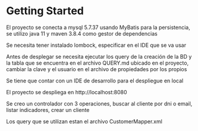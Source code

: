 # Getting Started

El proyecto se conecta a mysql 5.7.37 usando MyBatis para la persistencia, se utilizo java 11 y maven 3.8.4 como gestor de dependencias

Se necesita tener instalado lombock, especificar en el IDE que se va usar

Antes de desplegar se necesita ejecutar los query de la creación de la BD y la tabla que se encuentra en el archivo QUERY.md ubicado en el proyecto, cambiar la clave y el usuario en el archivo de propiedades por los propios

Se tiene que contar con un IDE de desarrollo para el despliegue en local

El proyecto se despliega en http://localhost:8080

Se creo un controlador con 3 operaciones, buscar al cliente por dni o email, listar indicadores, crear un cliente

Los query que se utilizan estan el archivo CustomerMapper.xml
